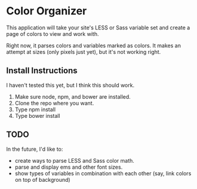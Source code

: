 Color Organizer
===

This application will take your site's LESS or Sass variable set and create a page of colors to view and work with.

Right now, it parses colors and variables marked as colors. It makes an attempt at sizes (only pixels just yet), but it's not working right.

Install Instructions
---
I haven't tested this yet, but I think this should work.

1. Make sure node, npm, and bower are installed.
2. Clone the repo where you want.
3. Type npm install
4. Type bower install

TODO
---

In the future, I'd like to:
- create ways to parse LESS and Sass color math.
- parse and display ems and other font sizes.
- show types of variables in combination with each other (say, link colors on top of background)